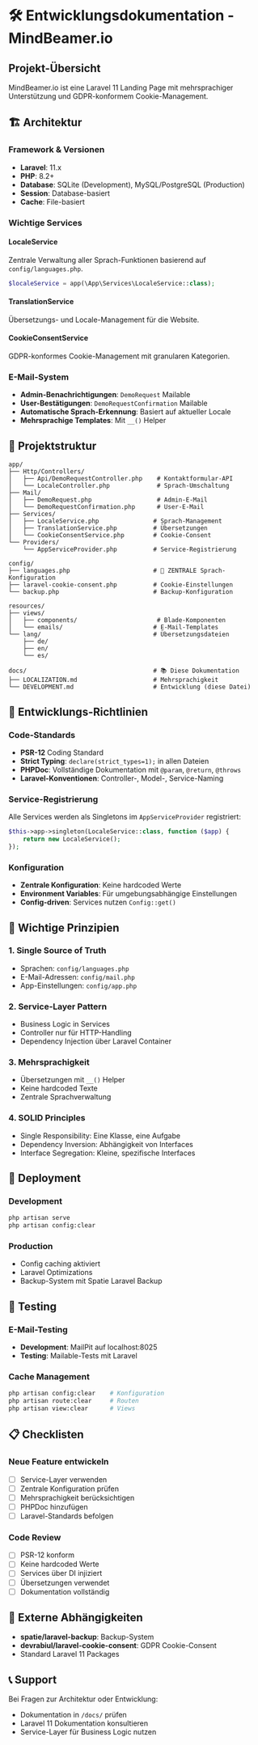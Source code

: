 # 🛠️ Entwicklungsdokumentation - MindBeamer.io

## Projekt-Übersicht

MindBeamer.io ist eine Laravel 11 Landing Page mit mehrsprachiger Unterstützung und GDPR-konformem Cookie-Management.

## 🏗️ Architektur

### Framework & Versionen
- **Laravel**: 11.x
- **PHP**: 8.2+
- **Database**: SQLite (Development), MySQL/PostgreSQL (Production)
- **Session**: Database-basiert
- **Cache**: File-basiert

### Wichtige Services

#### LocaleService
Zentrale Verwaltung aller Sprach-Funktionen basierend auf `config/languages.php`.

```php
$localeService = app(\App\Services\LocaleService::class);
```

#### TranslationService
Übersetzungs- und Locale-Management für die Website.

#### CookieConsentService
GDPR-konformes Cookie-Management mit granularen Kategorien.

### E-Mail-System
- **Admin-Benachrichtigungen**: `DemoRequest` Mailable
- **User-Bestätigungen**: `DemoRequestConfirmation` Mailable
- **Automatische Sprach-Erkennung**: Basiert auf aktueller Locale
- **Mehrsprachige Templates**: Mit `__()` Helper

## 📁 Projektstruktur

```
app/
├── Http/Controllers/
│   ├── Api/DemoRequestController.php    # Kontaktformular-API
│   └── LocaleController.php             # Sprach-Umschaltung
├── Mail/
│   ├── DemoRequest.php                  # Admin-E-Mail
│   └── DemoRequestConfirmation.php      # User-E-Mail
├── Services/
│   ├── LocaleService.php               # Sprach-Management
│   ├── TranslationService.php          # Übersetzungen
│   └── CookieConsentService.php        # Cookie-Consent
└── Providers/
    └── AppServiceProvider.php          # Service-Registrierung

config/
├── languages.php                       # 🎯 ZENTRALE Sprach-Konfiguration
├── laravel-cookie-consent.php          # Cookie-Einstellungen
└── backup.php                          # Backup-Konfiguration

resources/
├── views/
│   ├── components/                      # Blade-Komponenten
│   └── emails/                         # E-Mail-Templates
└── lang/                               # Übersetzungsdateien
    ├── de/
    ├── en/
    └── es/

docs/                                   # 📚 Diese Dokumentation
├── LOCALIZATION.md                     # Mehrsprachigkeit
└── DEVELOPMENT.md                      # Entwicklung (diese Datei)
```

## 🔧 Entwicklungs-Richtlinien

### Code-Standards
- **PSR-12** Coding Standard
- **Strict Typing**: `declare(strict_types=1);` in allen Dateien
- **PHPDoc**: Vollständige Dokumentation mit `@param`, `@return`, `@throws`
- **Laravel-Konventionen**: Controller-, Model-, Service-Naming

### Service-Registrierung
Alle Services werden als Singletons im `AppServiceProvider` registriert:

```php
$this->app->singleton(LocaleService::class, function ($app) {
    return new LocaleService();
});
```

### Konfiguration
- **Zentrale Konfiguration**: Keine hardcoded Werte
- **Environment Variables**: Für umgebungsabhängige Einstellungen
- **Config-driven**: Services nutzen `Config::get()`

## 🎯 Wichtige Prinzipien

### 1. Single Source of Truth
- Sprachen: `config/languages.php`
- E-Mail-Adressen: `config/mail.php`
- App-Einstellungen: `config/app.php`

### 2. Service-Layer Pattern
- Business Logic in Services
- Controller nur für HTTP-Handling
- Dependency Injection über Laravel Container

### 3. Mehrsprachigkeit
- Übersetzungen mit `__()` Helper
- Keine hardcoded Texte
- Zentrale Sprachverwaltung

### 4. SOLID Principles
- Single Responsibility: Eine Klasse, eine Aufgabe
- Dependency Inversion: Abhängigkeit von Interfaces
- Interface Segregation: Kleine, spezifische Interfaces

## 🚀 Deployment

### Development
```bash
php artisan serve
php artisan config:clear
```

### Production
- Config caching aktiviert
- Laravel Optimizations
- Backup-System mit Spatie Laravel Backup

## 🧪 Testing

### E-Mail-Testing
- **Development**: MailPit auf localhost:8025
- **Testing**: Mailable-Tests mit Laravel

### Cache Management
```bash
php artisan config:clear    # Konfiguration
php artisan route:clear     # Routen
php artisan view:clear      # Views
```

## 📋 Checklisten

### Neue Feature entwickeln
- [ ] Service-Layer verwenden
- [ ] Zentrale Konfiguration prüfen
- [ ] Mehrsprachigkeit berücksichtigen
- [ ] PHPDoc hinzufügen
- [ ] Laravel-Standards befolgen

### Code Review
- [ ] PSR-12 konform
- [ ] Keine hardcoded Werte
- [ ] Services über DI injiziert
- [ ] Übersetzungen verwendet
- [ ] Dokumentation vollständig

## 🔗 Externe Abhängigkeiten

- **spatie/laravel-backup**: Backup-System
- **devrabiul/laravel-cookie-consent**: GDPR Cookie-Consent
- Standard Laravel 11 Packages

## 📞 Support

Bei Fragen zur Architektur oder Entwicklung:
- Dokumentation in `/docs/` prüfen
- Laravel 11 Dokumentation konsultieren
- Service-Layer für Business Logic nutzen
